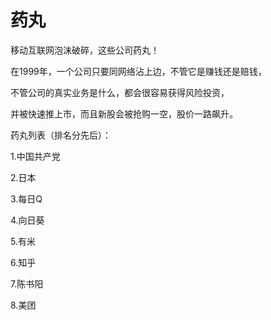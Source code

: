 # 药丸

移动互联网泡沫破碎，这些公司药丸！

在1999年，一个公司只要同网络沾上边，不管它是赚钱还是赔钱，

不管公司的真实业务是什么，都会很容易获得风险投资，

并被快速推上市，而且新股会被抢购一空，股价一路飙升。

药丸列表（排名分先后）：

1.中国共产党

2.日本

3.每日Q

4.向日葵

5.有米

6.知乎

7.陈书阳

8.美团

